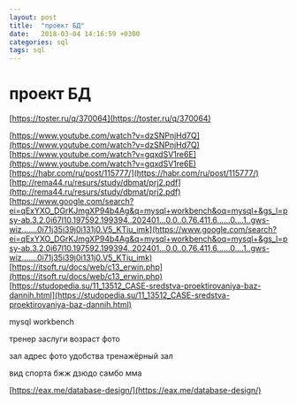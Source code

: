```yaml
---
layout: post
title:  "проект БД"
date:   2018-03-04 14:16:59 +0300
categories: sql
tags: sql
---
```


# проект БД
[https://toster.ru/q/370064](https://toster.ru/q/370064)



[https://www.youtube.com/watch?v=dzSNPnjHd7Q](https://www.youtube.com/watch?v=dzSNPnjHd7Q)
[https://www.youtube.com/watch?v=gqxdSV1re6E](https://www.youtube.com/watch?v=gqxdSV1re6E)
[https://habr.com/ru/post/115777/](https://habr.com/ru/post/115777/)
[http://rema44.ru/resurs/study/dbmat/prj2.pdf](http://rema44.ru/resurs/study/dbmat/prj2.pdf)
[https://www.google.com/search?ei=qExYXO_DGrKJmgXP94b4Ag&q=mysql+workbench&oq=mysql+&gs_l=psy-ab.3.2.0i67l10.197592.199394..202401...0.0..0.76.411.6......0....1..gws-wiz.......0i71j35i39j0i131j0.V5_KTiu_imk](https://www.google.com/search?ei=qExYXO_DGrKJmgXP94b4Ag&q=mysql+workbench&oq=mysql+&gs_l=psy-ab.3.2.0i67l10.197592.199394..202401...0.0..0.76.411.6......0....1..gws-wiz.......0i71j35i39j0i131j0.V5_KTiu_imk)
[https://itsoft.ru/docs/web/c13_erwin.php](https://itsoft.ru/docs/web/c13_erwin.php)
[https://studopedia.su/11_13512_CASE-sredstva-proektirovaniya-baz-dannih.html](https://studopedia.su/11_13512_CASE-sredstva-proektirovaniya-baz-dannih.html)

mysql workbench

тренер
    заслуги
    возраст
    фото

зал
    адрес
    фото
    удобства
    тренажёрный зал
    

вид спорта
    бжж
    дзюдо
    самбо
    мма



[https://eax.me/database-design/](https://eax.me/database-design/)


